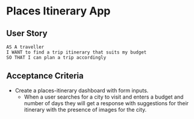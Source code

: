 # Places Itinerary App

## User Story

```text
AS A traveller
I WANT to find a trip itinerary that suits my budget
SO THAT I can plan a trip accordingly
```

## Acceptance Criteria

* Create a places-itinerary dashboard with form inputs.
  * When a user searches for a city to visit and enters a budget and number of days 
  they will get a response with suggestions for their itinerary with the presence of images for the city.

